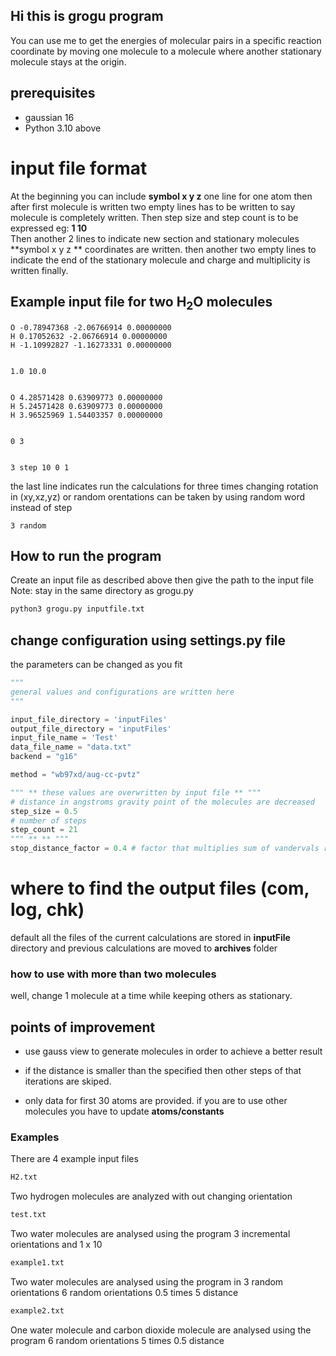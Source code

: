 ## Hi this is grogu program 
You can use me to get the energies of molecular pairs in a specific reaction coordinate by moving one molecule to a molecule where another stationary molecule stays at the origin. 
## prerequisites 

 * gaussian 16
 * Python 3.10 above

# input file format 
At the beginning you can include **symbol x y z** one line for one atom then after first molecule is written two empty lines has to be written to say molecule is completely written.
Then step size and step count is to be expressed eg: **1 10** \
Then another 2 lines to indicate new section and stationary molecules **symbol x y z ** coordinates are written. then another two empty lines to indicate the end of the stationary molecule and charge and multiplicity is written finally.

## Example input file for two H<sub>2</sub>O molecules
```
O -0.78947368 -2.06766914 0.00000000
H 0.17052632 -2.06766914 0.00000000
H -1.10992827 -1.16273331 0.00000000


1.0 10.0


O 4.28571428 0.63909773 0.00000000
H 5.24571428 0.63909773 0.00000000
H 3.96525969 1.54403357 0.00000000


0 3


3 step 10 0 1
```
the last line indicates run the calculations for three times changing rotation in (xy,xz,yz)
or random orentations can be taken by using random word instead of step
```
3 random
```
## How to run the program 
Create an input file as described above then give the path to the input file
Note: stay in the same directory as grogu.py

```bash
python3 grogu.py inputfile.txt
```


## change configuration using settings.py file
the parameters can be changed as you fit
```python
"""
general values and configurations are written here
"""

input_file_directory = 'inputFiles'
output_file_directory = 'inputFiles'
input_file_name = 'Test'
data_file_name = "data.txt"
backend = "g16"

method = "wb97xd/aug-cc-pvtz"

""" ** these values are overwritten by input file ** """
# distance in angstroms gravity point of the molecules are decreased  
step_size = 0.5 
# number of steps 
step_count = 21
""" ** ** """
stop_distance_factor = 0.4 # factor that multiplies sum of vandervals radius

```
# where to find the output files (com, log, chk)
default all the files of the current calculations are stored in **inputFile** directory and previous calculations are moved to **archives** folder


### how to use with more than two molecules 

well, change 1 molecule at a time while keeping others as stationary.

## points of improvement

* use gauss view to generate molecules in order to achieve a better result

* if the distance is smaller  than the specified then other steps of that iterations are skiped.

* only data for first 30 atoms are provided. if you are to use other molecules you have to update **atoms/constants**


### Examples 
There are 4 example input files 
```bash
H2.txt
```
Two hydrogen molecules are analyzed with out changing orientation

```bash
test.txt
```
Two water molecules are analysed using the program 3 incremental orientations and 1 x 10

```bash
example1.txt
```
Two water molecules are analysed using the program in 3 random orientations 6 random orientations 0.5 times 5 distance 
```bash
example2.txt
```
One water molecule and carbon dioxide molecule are analysed using the program 6 random orientations 5 times 0.5 distance 

